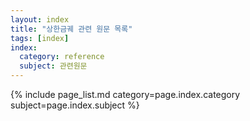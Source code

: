 ```yaml
---
layout: index
title: "상한금궤 관련 원문 목록"
tags: [index]
index:
  category: reference
  subject: 관련원문
---
```



{% include page_list.md category=page.index.category subject=page.index.subject %}
